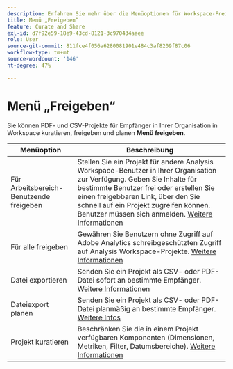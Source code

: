 ```yaml
---
description: Erfahren Sie mehr über die Menüoptionen für Workspace-Freigabe .
title: Menü „Freigeben“
feature: Curate and Share
exl-id: d7f92e59-18e9-43cd-8121-3c970434aaee
role: User
source-git-commit: 811fce4f056a6280081901e484c3af8209f87c06
workflow-type: tm+mt
source-wordcount: '146'
ht-degree: 47%

---
```


# Menü „Freigeben“

Sie können PDF- und CSV-Projekte für Empfänger in Ihrer Organisation in Workspace kuratieren, freigeben und planen **Menü freigeben**.

| Menüoption | Beschreibung |
|---|---|
| Für Arbeitsbereich-Benutzende freigeben | Stellen Sie ein Projekt für andere Analysis Workspace-Benutzer in Ihrer Organisation zur Verfügung. Geben Sie Inhalte für bestimmte Benutzer frei oder erstellen Sie einen freigebbaren Link, über den Sie schnell auf ein Projekt zugreifen können. Benutzer müssen sich anmelden. [Weitere Informationen](/help/analysis-workspace/curate-share/share-projects.md) |
| Für alle freigeben | Gewähren Sie Benutzern ohne Zugriff auf Adobe Analytics schreibgeschützten Zugriff auf Analysis Workspace-Projekte. [Weitere Informationen](/help/analysis-workspace/curate-share/share-projects.md) |
| Datei exportieren | Senden Sie ein Projekt als CSV- oder PDF-Datei sofort an bestimmte Empfänger. [Weitere Informationen](/help/analysis-workspace/export/t-schedule-report.md) |
| Dateiexport planen | Senden Sie ein Projekt als CSV- oder PDF-Datei planmäßig an bestimmte Empfänger. [Weitere Infos](/help/analysis-workspace/export/t-schedule-report.md) |
| Projekt kuratieren | Beschränken Sie die in einem Projekt verfügbaren Komponenten (Dimensionen, Metriken, Filter, Datumsbereiche). [Weitere Informationen](/help/analysis-workspace/curate-share/curate.md) |
